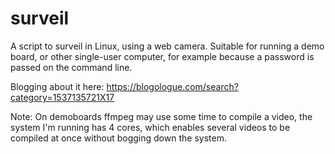 # surveil
A script to surveil in Linux, using a web camera.  Suitable for running a demo
board, or other single-user computer, for example because a password is
passed on the command line.

Blogging about it here: https://blogologue.com/search?category=1537135721X17

Note: On demoboards ffmpeg may use some time to compile a video, the system
I'm running has 4 cores, which enables several videos to be compiled at once
without bogging down the system.
